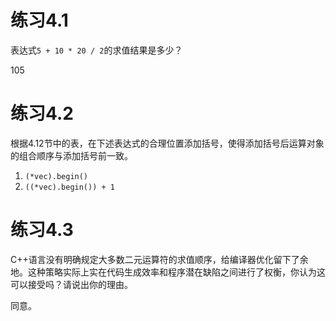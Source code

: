 # 练习4.1

表达式`5 + 10 * 20 / 2`的求值结果是多少？

105

# 练习4.2

根据4.12节中的表，在下述表达式的合理位置添加括号，使得添加括号后运算对象的组合顺序与添加括号前一致。

1. `(*vec).begin()`
2. `((*vec).begin()) + 1`

# 练习4.3

C++语言没有明确规定大多数二元运算符的求值顺序，给编译器优化留下了余地。这种策略实际上实在代码生成效率和程序潜在缺陷之间进行了权衡，你认为这可以接受吗？请说出你的理由。

同意。
